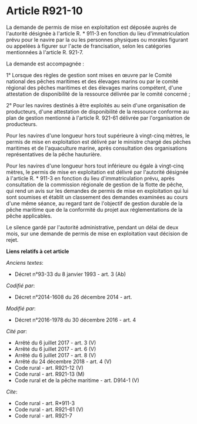# Article R921-10

La demande de permis de mise en exploitation est déposée auprès de l'autorité désignée à l'article R. * 911-3 en fonction du
lieu d'immatriculation prévu pour le navire par la ou les personnes physiques ou morales figurant ou appelées à figurer sur
l'acte de francisation, selon les catégories mentionnées à l'article R. 921-7. 

La demande est accompagnée : 

1° Lorsque des règles de gestion sont mises en œuvre par le Comité national des pêches maritimes et des élevages marins ou
par le comité régional des pêches maritimes et des élevages marins compétent, d'une attestation de disponibilité de la
ressource délivrée par le comité concerné ; 

2° Pour les navires destinés à être exploités au sein d'une organisation de producteurs, d'une attestation de disponibilité
de la ressource conforme au plan de gestion mentionné à l'article R. 921-61 délivrée par l'organisation de producteurs. 

Pour les navires d'une longueur hors tout supérieure à vingt-cinq mètres, le permis de mise en exploitation est délivré par
le ministre chargé des pêches maritimes et de l'aquaculture marine, après consultation des organisations représentatives de
la pêche hauturière. 

Pour les navires d'une longueur hors tout inférieure ou égale à vingt-cinq mètres, le permis de mise en exploitation est
délivré par l'autorité désignée à l'article R. * 911-3 en fonction du lieu d'immatriculation prévu, après consultation de la
commission régionale de gestion de la flotte de pêche, qui rend un avis sur les demandes de permis de mise en exploitation
qui lui sont soumises et établit un classement des demandes examinées au cours d'une même séance, au regard tant de
l'objectif de gestion durable de la pêche maritime que de la conformité du projet aux réglementations de la pêche
applicables. 

Le silence gardé par l'autorité administrative, pendant un délai de deux mois, sur une demande de permis de mise en
exploitation vaut décision de rejet.

**Liens relatifs à cet article**

_Anciens textes_:

  - Décret n°93-33 du 8 janvier 1993 - art. 3 (Ab)

_Codifié par_:

  - Décret n°2014-1608 du 26 décembre 2014 - art.

_Modifié par_:

  - Décret n°2016-1978 du 30 décembre 2016 - art. 4

_Cité par_:

  - Arrêté du 6 juillet 2017 - art. 3 (V)
  - Arrêté du 6 juillet 2017 - art. 6 (V)
  - Arrêté du 6 juillet 2017 - art. 8 (V)
  - Arrêté du 24 décembre 2018 - art. 4 (V)
  - Code rural - art. R921-12 (V)
  - Code rural - art. R921-13 (M)
  - Code rural et de la pêche maritime - art. D914-1 (V)

_Cite_:

  - Code rural - art. R*911-3
  - Code rural - art. R921-61 (V)
  - Code rural - art. R921-7
